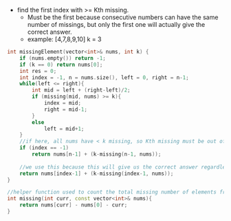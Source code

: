 - find the first index with >= Kth missing. 
    - Must be the first because consecutive numbers can have the same number of missings, but only the first one will actually give the correct answer.
    - example: [4,7,8,9,10] k = 3

```cpp
int missingElement(vector<int>& nums, int k) {
    if (nums.empty()) return -1;
    if (k == 0) return nums[0];
    int res = 0;
    int index = -1, n = nums.size(), left = 0, right = n-1;
    while(left <= right){
        int mid = left + (right-left)/2;
        if (missing(mid, nums) >= k){
            index = mid;
            right = mid-1;
        }
        else
            left = mid+1;
    }
    //if here, all nums have < k missing, so Kth missing must be out of scope
    if (index == -1) 
        return nums[n-1] + (k-missing(n-1, nums));
    
    //we use this because this will give us the correct answer regardless of the index we found is > or == to Kth missing
    return nums[index-1] + (k-missing(index-1, nums));
}

//helper function used to count the total missing number of elements from the first num until curr index
int missing(int curr, const vector<int>& nums){
    return nums[curr] - nums[0] - curr;
}
